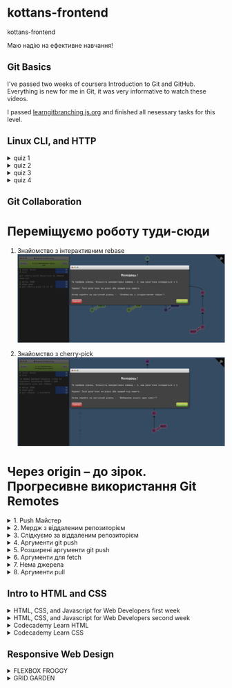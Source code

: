 # kottans-frontend

kottans-frontend

Маю надію на ефективне навчання!

## Git Basics

I've passed two weeks of coursera Introduction to Git and GitHub. Everything is new for me in Git, it was very
informative to watch these videos.

I passed [learngitbranching.js.org](learngitbranching.js.org) and finished all nesessary tasks for this level.

## Linux CLI, and HTTP

<details>
   <summary>quiz 1</summary>

![alt text](https://github.com/GavryshSergii/kottans-frontend/blob/main/task_linux_cli/quiz_1.png "linux quiz 1")
</details>
<details>
   <summary>quiz 2</summary>

![alt text](https://github.com/GavryshSergii/kottans-frontend/blob/main/task_linux_cli/quiz_2.png "linux quiz 2")
</details>
<details>
   <summary>quiz 3</summary>

![alt text](https://github.com/GavryshSergii/kottans-frontend/blob/main/task_linux_cli/quiz_3.png "linux quiz 3")
</details>
<details>
   <summary>quiz 4</summary>

![alt text](https://github.com/GavryshSergii/kottans-frontend/blob/main/task_linux_cli/quiz_4.png "linux quiz 4")
</details>

## Git Collaboration

# Переміщуємо роботу туди-сюди

1. Знайомство з інтерактивним rebase
   ![alt text](https://github.com/GavryshSergii/kottans-frontend/blob/main/task_git_collaboration/move1.png "Знайомство з інтерактивним rebase")

2. Знайомство з cherry-pick
   ![alt text](https://github.com/GavryshSergii/kottans-frontend/blob/main/task_git_collaboration/move2.png "Знайомство з cherry-pick")

# Через origin – до зірок. Прогресивне використання Git Remotes

<details>
   <summary>1. Push Майстер</summary>

![alt text](https://github.com/GavryshSergii/kottans-frontend/blob/main/task_git_collaboration/remoteAdvanced1.png "Push Майстер")
</details>
<details>
   <summary>2. Мердж з віддаленим репозиторієм</summary>

![alt text](https://github.com/GavryshSergii/kottans-frontend/blob/main/task_git_collaboration/remoteAdvanced2.png "Мердж з віддаленим репозиторієм")
</details>
<details>
   <summary>3. Слідкуємо за віддаленим репозиторієм</summary>

![alt text](https://github.com/GavryshSergii/kottans-frontend/blob/main/task_git_collaboration/remoteAdvanced3.png "Слідкуємо за віддаленим репозиторієм")
</details>
<details>
   <summary>4. Аргументи git push</summary>

![alt text](https://github.com/GavryshSergii/kottans-frontend/blob/main/task_git_collaboration/remoteAdvanced4.png "Аргументи git push")
</details>
<details>
   <summary>5. Розширені аргументи git push</summary>

![alt text](https://github.com/GavryshSergii/kottans-frontend/blob/main/task_git_collaboration/remoteAdvanced5.png "Розширені аргументи git push")
</details>
<details>
   <summary>6. Аргументи для fetch</summary>

![alt text](https://github.com/GavryshSergii/kottans-frontend/blob/main/task_git_collaboration/remoteAdvanced6.png "Аргументи для fetch")
</details>
<details>
   <summary>7. Нема джерела</summary>

![alt text](https://github.com/GavryshSergii/kottans-frontend/blob/main/task_git_collaboration/remoteAdvanced7.png "Нема джерела")
</details>
<details>
   <summary>8. Аргументи pull</summary>

![alt text](https://github.com/GavryshSergii/kottans-frontend/blob/main/task_git_collaboration/remoteAdvanced8.png "Аргументи pull ")
</details>

## Intro to HTML and CSS

<details>
   <summary>HTML, CSS, and Javascript for Web Developers first week</summary>

![alt text](https://github.com/GavryshSergii/kottans-frontend/blob/main/task_html_css_intro/coursera_html_css_first_week.png "HTML, CSS, and Javascript for Web Developers first week")
</details>
<details>
   <summary>HTML, CSS, and Javascript for Web Developers second week</summary>

![alt text](https://github.com/GavryshSergii/kottans-frontend/blob/main/task_html_css_intro/coursera_html_css_second_week.png "HTML, CSS, and Javascript for Web Developers second week")
</details>
<details>
   <summary>Codecademy Learn HTML</summary>

![alt text](https://github.com/GavryshSergii/kottans-frontend/blob/main/task_html_css_intro/codecademy_learn-html.png "Codecademy Learn HTML")
</details>
<details>
   <summary>Codecademy Learn CSS</summary>

![alt text](https://github.com/GavryshSergii/kottans-frontend/blob/main/task_html_css_intro/codecademy_learn-css.png "Codecademy Learn CSS")
</details>

## Responsive Web Design

<details>
   <summary>FLEXBOX FROGGY</summary>

   <details>
      <summary>Рівень 1</summary>

![alt text](https://github.com/GavryshSergii/kottans-frontend/blob/main/task_responsive_web_design/flexbox_froggy_01.png "FLEXBOX FROGGY рівень 1")

   </details>
   <details>
      <summary>Рівень 2</summary>

![alt text](https://github.com/GavryshSergii/kottans-frontend/blob/main/task_responsive_web_design/flexbox_froggy_02.png "FLEXBOX FROGGY рівень 2")

   </details>
   <details>
      <summary>Рівень 3</summary>

![alt text](https://github.com/GavryshSergii/kottans-frontend/blob/main/task_responsive_web_design/flexbox_froggy_03.png "FLEXBOX FROGGY рівень 3")

   </details>
   <details>
      <summary>Рівень 4</summary>

![alt text](https://github.com/GavryshSergii/kottans-frontend/blob/main/task_responsive_web_design/flexbox_froggy_04.png "FLEXBOX FROGGY рівень 4")

   </details>
   <details>
      <summary>Рівень 5</summary>

![alt text](https://github.com/GavryshSergii/kottans-frontend/blob/main/task_responsive_web_design/flexbox_froggy_05.png "FLEXBOX FROGGY рівень 5")

   </details>
   <details>
      <summary>Рівень 6</summary>

![alt text](https://github.com/GavryshSergii/kottans-frontend/blob/main/task_responsive_web_design/flexbox_froggy_06.png "FLEXBOX FROGGY рівень 6")

   </details>
   <details>
      <summary>Рівень 7</summary>

![alt text](https://github.com/GavryshSergii/kottans-frontend/blob/main/task_responsive_web_design/flexbox_froggy_07.png "FLEXBOX FROGGY рівень 7")

   </details>
   <details>
      <summary>Рівень 8</summary>

![alt text](https://github.com/GavryshSergii/kottans-frontend/blob/main/task_responsive_web_design/flexbox_froggy_08.png "FLEXBOX FROGGY рівень 8")

   </details>
   <details>
      <summary>Рівень 9</summary>

![alt text](https://github.com/GavryshSergii/kottans-frontend/blob/main/task_responsive_web_design/flexbox_froggy_09.png "FLEXBOX FROGGY рівень 9")

   </details>
   <details>
      <summary>Рівень 10</summary>

![alt text](https://github.com/GavryshSergii/kottans-frontend/blob/main/task_responsive_web_design/flexbox_froggy_10.png "FLEXBOX FROGGY рівень 10")

   </details>
   <details>
      <summary>Рівень 11</summary>

![alt text](https://github.com/GavryshSergii/kottans-frontend/blob/main/task_responsive_web_design/flexbox_froggy_11.png "FLEXBOX FROGGY рівень 11")

   </details>
   <details>
      <summary>Рівень 12</summary>

![alt text](https://github.com/GavryshSergii/kottans-frontend/blob/main/task_responsive_web_design/flexbox_froggy_12.png "FLEXBOX FROGGY рівень 12")

   </details>
   <details>
      <summary>Рівень 13</summary>

![alt text](https://github.com/GavryshSergii/kottans-frontend/blob/main/task_responsive_web_design/flexbox_froggy_13.png "FLEXBOX FROGGY рівень 13")

   </details>
   <details>
      <summary>Рівень 14</summary>

![alt text](https://github.com/GavryshSergii/kottans-frontend/blob/main/task_responsive_web_design/flexbox_froggy_14.png "FLEXBOX FROGGY рівень 14")

   </details>
   <details>
      <summary>Рівень 15</summary>

![alt text](https://github.com/GavryshSergii/kottans-frontend/blob/main/task_responsive_web_design/flexbox_froggy_15.png "FLEXBOX FROGGY рівень 15")

   </details>
   <details>
      <summary>Рівень 16</summary>

![alt text](https://github.com/GavryshSergii/kottans-frontend/blob/main/task_responsive_web_design/flexbox_froggy_16.png "FLEXBOX FROGGY рівень 16")

   </details>
   <details>
      <summary>Рівень 17</summary>

![alt text](https://github.com/GavryshSergii/kottans-frontend/blob/main/task_responsive_web_design/flexbox_froggy_17.png "FLEXBOX FROGGY рівень 17")

   </details>
   <details>
      <summary>Рівень 18</summary>

![alt text](https://github.com/GavryshSergii/kottans-frontend/blob/main/task_responsive_web_design/flexbox_froggy_18.png "FLEXBOX FROGGY рівень 18")

   </details>
   <details>
      <summary>Рівень 19</summary>

![alt text](https://github.com/GavryshSergii/kottans-frontend/blob/main/task_responsive_web_design/flexbox_froggy_19.png "FLEXBOX FROGGY рівень 19")

   </details>
   <details>
      <summary>Рівень 20</summary>

![alt text](https://github.com/GavryshSergii/kottans-frontend/blob/main/task_responsive_web_design/flexbox_froggy_20.png "FLEXBOX FROGGY рівень 20")

   </details>
   <details>
      <summary>Рівень 21</summary>

![alt text](https://github.com/GavryshSergii/kottans-frontend/blob/main/task_responsive_web_design/flexbox_froggy_21.png "FLEXBOX FROGGY рівень 21")

   </details>
   <details>
      <summary>Рівень 22</summary>

![alt text](https://github.com/GavryshSergii/kottans-frontend/blob/main/task_responsive_web_design/flexbox_froggy_22.png "FLEXBOX FROGGY рівень 22")

   </details>
   <details>
      <summary>Рівень 23</summary>

![alt text](https://github.com/GavryshSergii/kottans-frontend/blob/main/task_responsive_web_design/flexbox_froggy_23.png "FLEXBOX FROGGY рівень 23")

   </details>
   <details>
      <summary>Рівень 24</summary>

![alt text](https://github.com/GavryshSergii/kottans-frontend/blob/main/task_responsive_web_design/flexbox_froggy_24.png "FLEXBOX FROGGY рівень 24")

   </details>
</details>

<details>
   <summary>GRID GARDEN</summary>

   <details>
      <summary>Рівень 1</summary>

![alt text](https://github.com/GavryshSergii/kottans-frontend/blob/main/task_responsive_web_design/grid_garden_01.png "GRID GARDEN рівень 1")

   </details>
   <details>
      <summary>Рівень 2</summary>

![alt text](https://github.com/GavryshSergii/kottans-frontend/blob/main/task_responsive_web_design/grid_garden_02.png "GRID GARDEN рівень 2")

   </details>
   <details>
      <summary>Рівень 3</summary>

![alt text](https://github.com/GavryshSergii/kottans-frontend/blob/main/task_responsive_web_design/grid_garden_03.png "GRID GARDEN рівень 3")

   </details>
   <details>
      <summary>Рівень 4</summary>

![alt text](https://github.com/GavryshSergii/kottans-frontend/blob/main/task_responsive_web_design/grid_garden_04.png "GRID GARDEN рівень 4")

   </details>
   <details>
      <summary>Рівень 5</summary>

![alt text](https://github.com/GavryshSergii/kottans-frontend/blob/main/task_responsive_web_design/grid_garden_05.png "GRID GARDEN рівень 5")

   </details>
   <details>
      <summary>Рівень 6</summary>

![alt text](https://github.com/GavryshSergii/kottans-frontend/blob/main/task_responsive_web_design/grid_garden_06.png "GRID GARDEN рівень 6")

   </details>
   <details>
      <summary>Рівень 7</summary>

![alt text](https://github.com/GavryshSergii/kottans-frontend/blob/main/task_responsive_web_design/grid_garden_07.png "GRID GARDEN рівень 7")

   </details>
   <details>
      <summary>Рівень 8</summary>

![alt text](https://github.com/GavryshSergii/kottans-frontend/blob/main/task_responsive_web_design/grid_garden_08.png "GRID GARDEN рівень 8")

   </details>
   <details>
      <summary>Рівень 9</summary>

![alt text](https://github.com/GavryshSergii/kottans-frontend/blob/main/task_responsive_web_design/grid_garden_09.png "GRID GARDEN рівень 9")

   </details>
   <details>
      <summary>Рівень 10</summary>

![alt text](https://github.com/GavryshSergii/kottans-frontend/blob/main/task_responsive_web_design/grid_garden_10.png "GRID GARDEN рівень 10")

   </details>
   <details>
      <summary>Рівень 11</summary>

![alt text](https://github.com/GavryshSergii/kottans-frontend/blob/main/task_responsive_web_design/grid_garden_11.png "GRID GARDEN рівень 11")

   </details>
   <details>
      <summary>Рівень 12</summary>

![alt text](https://github.com/GavryshSergii/kottans-frontend/blob/main/task_responsive_web_design/grid_garden_12.png "GRID GARDEN рівень 12")

   </details>
   <details>
      <summary>Рівень 13</summary>

![alt text](https://github.com/GavryshSergii/kottans-frontend/blob/main/task_responsive_web_design/grid_garden_13.png "GRID GARDEN рівень 13")

   </details>
   <details>
      <summary>Рівень 14</summary>

![alt text](https://github.com/GavryshSergii/kottans-frontend/blob/main/task_responsive_web_design/grid_garden_14.png "GRID GARDEN рівень 14")

   </details>
   <details>
      <summary>Рівень 15</summary>

![alt text](https://github.com/GavryshSergii/kottans-frontend/blob/main/task_responsive_web_design/grid_garden_15.png "GRID GARDEN рівень 15")

   </details>
   <details>
      <summary>Рівень 16</summary>

![alt text](https://github.com/GavryshSergii/kottans-frontend/blob/main/task_responsive_web_design/grid_garden_16.png "GRID GARDEN рівень 16")

   </details>
   <details>
      <summary>Рівень 17</summary>

![alt text](https://github.com/GavryshSergii/kottans-frontend/blob/main/task_responsive_web_design/grid_garden_17.png "GRID GARDEN рівень 17")

   </details>
   <details>
      <summary>Рівень 18</summary>

![alt text](https://github.com/GavryshSergii/kottans-frontend/blob/main/task_responsive_web_design/grid_garden_18.png "GRID GARDEN рівень 18")

   </details>
   <details>
      <summary>Рівень 19</summary>

![alt text](https://github.com/GavryshSergii/kottans-frontend/blob/main/task_responsive_web_design/grid_garden_19.png "GRID GARDEN рівень 19")

   </details>
   <details>
      <summary>Рівень 20</summary>

![alt text](https://github.com/GavryshSergii/kottans-frontend/blob/main/task_responsive_web_design/grid_garden_20.png "GRID GARDEN рівень 20")

   </details>
   <details>
      <summary>Рівень 21</summary>

![alt text](https://github.com/GavryshSergii/kottans-frontend/blob/main/task_responsive_web_design/grid_garden_21.png "GRID GARDEN рівень 21")

   </details>
   <details>
      <summary>Рівень 22</summary>

![alt text](https://github.com/GavryshSergii/kottans-frontend/blob/main/task_responsive_web_design/grid_garden_22.png "GRID GARDEN рівень 22")

   </details>
   <details>
      <summary>Рівень 23</summary>

![alt text](https://github.com/GavryshSergii/kottans-frontend/blob/main/task_responsive_web_design/grid_garden_23.png "GRID GARDEN рівень 23")

   </details>
   <details>
      <summary>Рівень 24</summary>

![alt text](https://github.com/GavryshSergii/kottans-frontend/blob/main/task_responsive_web_design/grid_garden_24.png "GRID GARDEN рівень 24")

   </details>
   <details>
      <summary>Рівень 25</summary>

![alt text](https://github.com/GavryshSergii/kottans-frontend/blob/main/task_responsive_web_design/grid_garden_25.png "GRID GARDEN рівень 25")

   </details>
   <details>
      <summary>Рівень 26</summary>

![alt text](https://github.com/GavryshSergii/kottans-frontend/blob/main/task_responsive_web_design/grid_garden_26.png "GRID GARDEN рівень 26")

   </details>
   <details>
      <summary>Рівень 27</summary>

![alt text](https://github.com/GavryshSergii/kottans-frontend/blob/main/task_responsive_web_design/grid_garden_27.png "GRID GARDEN рівень 27")

   </details>
   <details>
      <summary>Рівень 28</summary>

![alt text](https://github.com/GavryshSergii/kottans-frontend/blob/main/task_responsive_web_design/grid_garden_28.png "GRID GARDEN рівень 28")

   </details>
</details>
